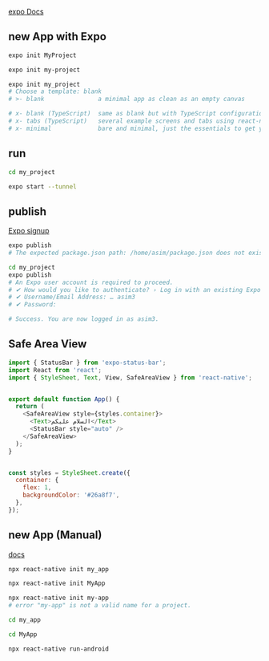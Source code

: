 [expo Docs](https://docs.expo.dev/)

## new App with Expo
```bash
expo init MyProject

expo init my-project

expo init my_project
# Choose a template: blank
# >- blank               a minimal app as clean as an empty canvas

# x- blank (TypeScript)  same as blank but with TypeScript configuration
# x- tabs (TypeScript)   several example screens and tabs using react-navigation and TypeScript
# x- minimal             bare and minimal, just the essentials to get you started
```


## run
```bash
cd my_project

expo start --tunnel
```


## publish
[Expo signup](https://expo.dev/signup)
```bash
expo publish
# The expected package.json path: /home/asim/package.json does not exist

cd my_project
expo publish
# An Expo user account is required to proceed.
# ✔ How would you like to authenticate? › Log in with an existing Expo account
# ✔ Username/Email Address: … asim3
# ✔ Password: 

# Success. You are now logged in as asim3.
```


## Safe Area View
```js
import { StatusBar } from 'expo-status-bar';
import React from 'react';
import { StyleSheet, Text, View, SafeAreaView } from 'react-native';


export default function App() {
  return (
    <SafeAreaView style={styles.container}>
      <Text>السلام عليكم</Text>
      <StatusBar style="auto" />
    </SafeAreaView>
  );
}


const styles = StyleSheet.create({
  container: {
    flex: 1,
    backgroundColor: '#26a8f7',
  },
});
```


## new App (Manual)
[docs](https://reactnative.dev/docs/intro-react)
```bash
npx react-native init my_app

npx react-native init MyApp

npx react-native init my-app
# error "my-app" is not a valid name for a project.

cd my_app

cd MyApp

npx react-native run-android
```
